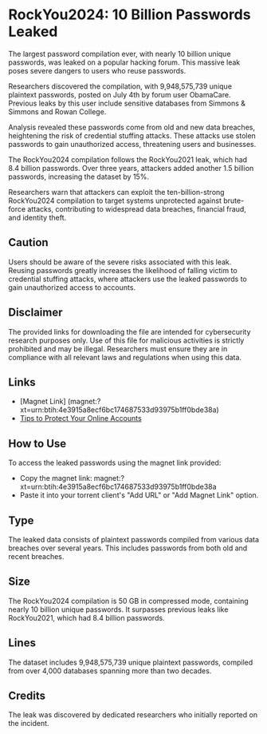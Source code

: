 # RockYou2024: 10 Billion Passwords Leaked

The largest password compilation ever, with nearly 10 billion unique passwords, was leaked on a popular hacking forum. This massive leak poses severe dangers to users who reuse passwords.

Researchers discovered the compilation, with 9,948,575,739 unique plaintext passwords, posted on July 4th by forum user ObamaCare. Previous leaks by this user include sensitive databases from Simmons & Simmons and Rowan College.

Analysis revealed these passwords come from old and new data breaches, heightening the risk of credential stuffing attacks. These attacks use stolen passwords to gain unauthorized access, threatening users and businesses.

The RockYou2024 compilation follows the RockYou2021 leak, which had 8.4 billion passwords. Over three years, attackers added another 1.5 billion passwords, increasing the dataset by 15%.

Researchers warn that attackers can exploit the ten-billion-strong RockYou2024 compilation to target systems unprotected against brute-force attacks, contributing to widespread data breaches, financial fraud, and identity theft.

## Caution
Users should be aware of the severe risks associated with this leak. Reusing passwords greatly increases the likelihood of falling victim to credential stuffing attacks, where attackers use the leaked passwords to gain unauthorized access to accounts.

## Disclaimer
The provided links for downloading the file are intended for cybersecurity research purposes only. Use of this file for malicious activities is strictly prohibited and may be illegal. Researchers must ensure they are in compliance with all relevant laws and regulations when using this data.

## Links
- [Magnet Link] (magnet:?xt=urn:btih:4e3915a8ecf6bc174687533d93975b1ff0bde38a)
- [Tips to Protect Your Online Accounts](#)

## How to Use
To access the leaked passwords using the magnet link provided:
- Copy the magnet link: magnet:?xt=urn:btih:4e3915a8ecf6bc174687533d93975b1ff0bde38a
- Paste it into your torrent client's "Add URL" or "Add Magnet Link" option.

## Type
The leaked data consists of plaintext passwords compiled from various data breaches over several years. This includes passwords from both old and recent breaches.

## Size
The RockYou2024 compilation is 50 GB in compressed mode, containing nearly 10 billion unique passwords. It surpasses previous leaks like RockYou2021, which had 8.4 billion passwords.

## Lines
The dataset includes 9,948,575,739 unique plaintext passwords, compiled from over 4,000 databases spanning more than two decades.

## Credits
The leak was discovered by dedicated researchers who initially reported on the incident.
